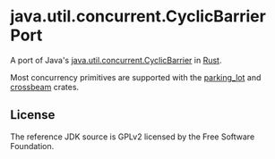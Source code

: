 # java.util.concurrent.CyclicBarrier Port

A port of Java's [java.util.concurrent.CyclicBarrier] in [Rust].

Most concurrency primitives are supported with the [parking_lot] and [crossbeam]
crates.

## License

The reference JDK source is GPLv2 licensed by the Free Software Foundation.

[java.util.concurrent.CyclicBarrier]: https://hg.openjdk.java.net/jdk/jdk/file/5f90d52615de/src/java.base/share/classes/java/util/concurrent/CyclicBarrier.java
[Rust]: https://github.com/rust-lang/rust
[parking_lot]: https://github.com/Amanieu/parking_lot
[crossbeam]: https://github.com/crossbeam-rs/crossbeam
